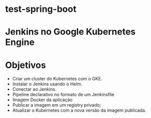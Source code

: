 # test-spring-boot


# Jenkins no Google Kubernetes Engine

# Objetivos

  - Criar um cluster do Kubernetes com o GKE.
  - Instalar o Jenkins usando o Helm.
  - Conectar ao Jenkins.
  - Pipeline declarativo no formato de um Jenkinsfile
  - Imagem Docker da aplicação
  - Publicar a imagem em um registry privado;
  - Atualizar o Kubernetes com a nova versão da imagem publicada.
